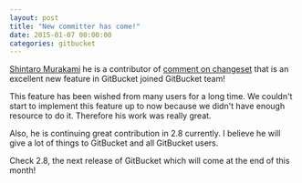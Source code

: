 ```yaml
---
layout: post
title: "New committer has come!"
date: 2015-01-07 00:00:00
categories: gitbucket
---
```


[Shintaro Murakami](https://github.com/mrkm4ntr) he is a contributor of [comment on changeset](https://github.com/takezoe/gitbucket/pull/564) that is an excellent new feature in GitBucket joined GitBucket team!

This feature has been wished from many users for a long time. We couldn't start to implement this feature up to now because we didn't have enough resource to do it. Therefore his work was really great.

Also, he is continuing great contribution in 2.8 currently. I believe he will give a lot of things to GitBucket and all GitBucket users.

Check 2.8, the next release of GitBucket which will come at the end of this month!
